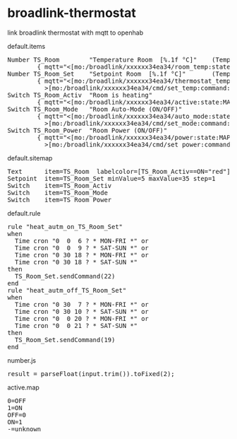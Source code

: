 # broadlink-thermostat
link broadlink thermostat with mqtt to openhab

default.items
<pre>Number TS_Room        "Temperature Room  [%.1f °C]"  <temperature>  (Temperatur)
        { mqtt="<[mo:/broadlink/xxxxxx34ea34/room_temp:state:JS(number.js)]" }
Number TS_Room_Set    "Setpoint Room  [%.1f °C]"     <temperature>  (Temperatur)
        { mqtt="<[mo:/broadlink/xxxxxx34ea34/thermostat_temp:state:JS(number.js)], 
          >[mo:/broadlink/xxxxxx34ea34/cmd/set_temp:command:*:default]"}
Switch TS_Room_Activ  "Room is heating"              <switch>       (Temperatur)
        { mqtt="<[mo:/broadlink/xxxxxx34ea34/active:state:MAP(active.map)"}
Switch TS_Room_Mode   "Room Auto-Mode (ON/OFF)"      <switch>       (Temperatur)
        { mqtt="<[mo:/broadlink/xxxxxx34ea34/auto_mode:state:MAP(active.map)],
          >[mo:/broadlink/xxxxxx34ea34/cmd/set_mode:command:*:MAP(active.map)]"}
Switch TS_Room_Power  "Room Power (ON/OFF)"          <switch>       (Temperatur)
        { mqtt="<[mo:/broadlink/xxxxxx34ea34/power:state:MAP(active.map)],
          >[mo:/broadlink/xxxxxx34ea34/cmd/set_power:command:*:MAP(active.map)]"}</pre>

default.sitemap
<pre>Text      item=TS_Room  labelcolor=[TS_Room_Activ==ON="red"]  valuecolor=[>22="orange",>17="green",>5="blue"]
Setpoint  item=TS_Room_Set minValue=5 maxValue=35 step=1
Switch    item=TS_Room_Activ
Switch    item=TS_Room_Mode
Switch    item=TS_Room_Power</pre>

default.rule
<pre>rule "heat_autm_on_TS_Room_Set"
when
  Time cron "0  0  6 ? * MON-FRI *" or
  Time cron "0  0  9 ? * SAT-SUN *" or
  Time cron "0 30 18 ? * MON-FRI *" or
  Time cron "0 30 18 ? * SAT-SUN *"
then
  TS_Room_Set.sendCommand(22)
end
rule "heat_autm_off_TS_Room_Set"
when
  Time cron "0 30  7 ? * MON-FRI *" or
  Time cron "0 30 10 ? * SAT-SUN *" or
  Time cron "0  0 20 ? * MON-FRI *" or
  Time cron "0  0 21 ? * SAT-SUN *"
then
  TS_Room_Set.sendCommand(19)
end</pre>

number.js
<pre>result = parseFloat(input.trim()).toFixed(2);</pre>

active.map
<pre>0=OFF
1=ON
OFF=0
ON=1
-=unknown</pre>
